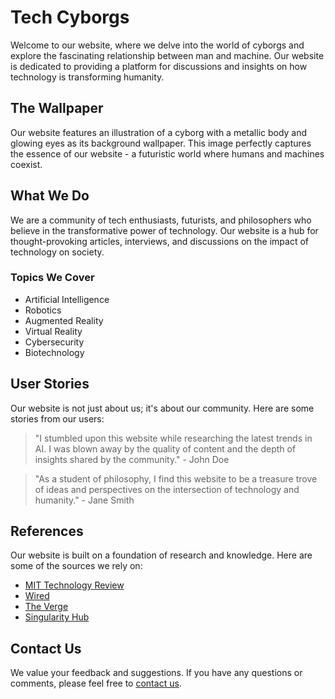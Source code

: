 <!--font:Raleway-->

# Tech Cyborgs

Welcome to our website, where we delve into the world of cyborgs and explore the fascinating relationship between man and machine. Our website is dedicated to providing a platform for discussions and insights on how technology is transforming humanity.

## The Wallpaper

Our website features an illustration of a cyborg with a metallic body and glowing eyes as its background wallpaper. This image perfectly captures the essence of our website - a futuristic world where humans and machines coexist.

## What We Do

We are a community of tech enthusiasts, futurists, and philosophers who believe in the transformative power of technology. Our website is a hub for thought-provoking articles, interviews, and discussions on the impact of technology on society.

### Topics We Cover

- Artificial Intelligence
- Robotics
- Augmented Reality
- Virtual Reality
- Cybersecurity
- Biotechnology

## User Stories

Our website is not just about us; it's about our community. Here are some stories from our users:

> "I stumbled upon this website while researching the latest trends in AI. I was blown away by the quality of content and the depth of insights shared by the community." - John Doe

> "As a student of philosophy, I find this website to be a treasure trove of ideas and perspectives on the intersection of technology and humanity." - Jane Smith

## References

Our website is built on a foundation of research and knowledge. Here are some of the sources we rely on:

- [MIT Technology Review](#)
- [Wired](#)
- [The Verge](#)
- [Singularity Hub](#)

## Contact Us

We value your feedback and suggestions. If you have any questions or comments, please feel free to [contact us](#).

<!--

Write me content for website with wallpaper which alt text is:

"An illustration of a cyborg with a metallic body and glowing eyes"

The name/title of the page should not be 1:1 copy of the alt text but rather a real content of the website which is using this wallpaper.

- Use markdown format 
- Start with heading
- Heading should be short and concise
- The content should look like a real website 
- The website should not be about the wallpaper, wallpaper is just a related background
- Heading should be contain work "wallpaper" or "background"
- Include real sections like references, contact, user stories, etc. use things relevant to the page purpose.
- Feel free to use structure like headings, bullets, numbering, blockquotes, paragraphs, horizontal lines, etc.
- You can use formatting like bold or _italic_
- You can include UTF-8 emojis
- Links should be only #hash anchors (and you can refer to the document itself)
- Do not include images


---


# Futuristic Cyborgs: Exploring the Intersection of Technology and Humanity

Welcome to our website, where we delve into the world of cyborgs and explore the fascinating relationship between man and machine. Our website is dedicated to providing a platform for discussions and insights on how technology is transforming humanity.

## The Wallpaper

Our website features an illustration of a cyborg with a metallic body and glowing eyes as its background wallpaper. This image perfectly captures the essence of our website - a futuristic world where humans and machines coexist.

## What We Do

We are a community of tech enthusiasts, futurists, and philosophers who believe in the transformative power of technology. Our website is a hub for thought-provoking articles, interviews, and discussions on the impact of technology on society.

### Topics We Cover

- Artificial Intelligence
- Robotics
- Augmented Reality
- Virtual Reality
- Cybersecurity
- Biotechnology

## User Stories

Our website is not just about us; it's about our community. Here are some stories from our users:

> "I stumbled upon this website while researching the latest trends in AI. I was blown away by the quality of content and the depth of insights shared by the community." - John Doe

> "As a student of philosophy, I find this website to be a treasure trove of ideas and perspectives on the intersection of technology and humanity." - Jane Smith

## References

Our website is built on a foundation of research and knowledge. Here are some of the sources we rely on:

- [MIT Technology Review](#)
- [Wired](#)
- [The Verge](#)
- [Singularity Hub](#)

## Contact Us

We value your feedback and suggestions. If you have any questions or comments, please feel free to [contact us](#).

-->
